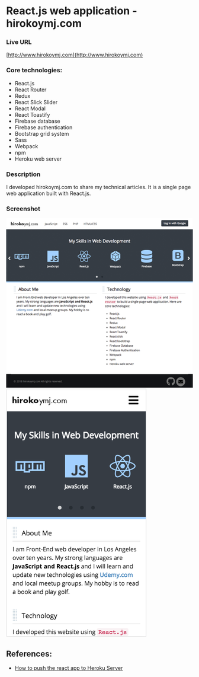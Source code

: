 # React.js web application - hirokoymj.com

### Live URL

[http://www.hirokoymj.com](http://www.hirokoymj.com)

### Core technologies: 

- React.js
- React Router
- Redux
- React Slick Slider
- React Modal
- React Toastify
- Firebase database
- Firebase authentication
- Bootstrap grid system
- Sass
- Webpack
- npm
- Heroku web server

### Description
I developed hirokoymj.com to share my technical articles. It is a single page web application built with React.js.



### Screenshot
![homepage - desktop](screenshot/screen-desktop.png)
![homepage - mobile](screenshot/screen-mobile.png)


## References:
- [How to push the react app to Heroku Server](Heroku.md)


 







